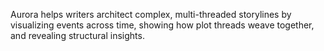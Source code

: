 Aurora helps writers architect complex, multi-threaded storylines by visualizing events across time, showing how plot threads weave together, and revealing structural insights.
